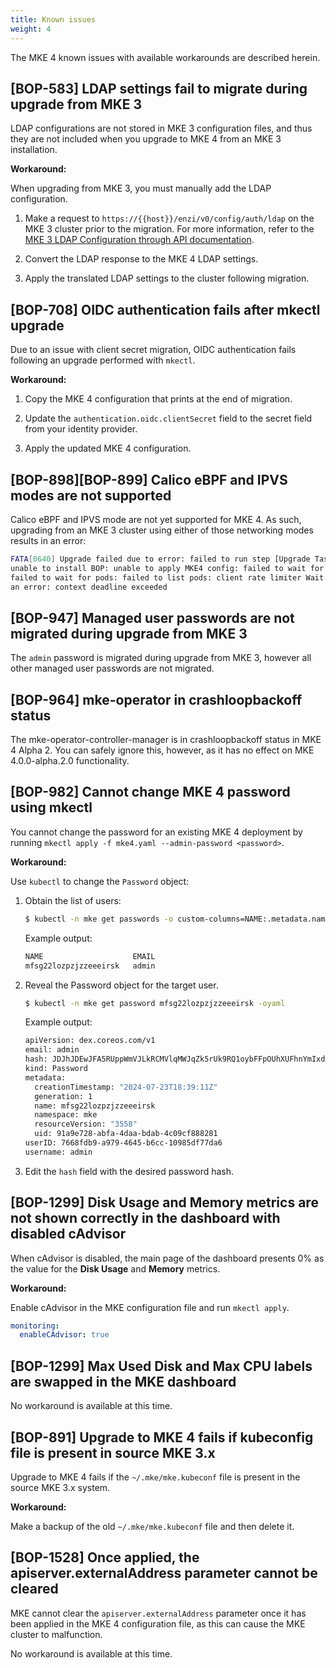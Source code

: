 ```yaml
---
title: Known issues
weight: 4
---
```


The MKE 4 known issues with available workarounds are described herein.

## [BOP-583] LDAP settings fail to migrate during upgrade from MKE 3

LDAP configurations are not stored in MKE 3 configuration files, and thus they
are not included when you upgrade to MKE 4 from an MKE 3 installation.

**Workaround:**

When upgrading from MKE 3, you must manually add the LDAP configuration.

1. Make a request to ``https://{{host}}/enzi/v0/config/auth/ldap`` on the MKE 3
cluster prior to the migration. For more information, refer to the [MKE 3
LDAP Configuration through API documentation](https://docs.mirantis.com/mke/3.7/ops/administer-cluster/integrate-with-LDAP-directory/configure-ldap-integration.html#ldap-configuration-through-api).

2. Convert the LDAP response to the MKE 4 LDAP settings.
3. Apply the translated LDAP settings to the cluster following migration.

## [BOP-708] OIDC authentication fails after mkectl upgrade

Due to an issue with client secret migration, OIDC authentication fails
following an upgrade performed with `mkectl`.

**Workaround:**

1. Copy the MKE 4 configuration that prints at the end of migration.

2. Update the `authentication.oidc.clientSecret` field to the secret field
   from your identity provider.

3. Apply the updated MKE 4 configuration.

## [BOP-898][BOP-899] Calico eBPF and IPVS modes are not supported

Calico eBPF and IPVS mode are not yet supported for MKE 4. As such, upgrading
from an MKE 3 cluster using either of those networking modes results in an
error:

```sh
FATA[0640] Upgrade failed due to error: failed to run step [Upgrade Tasks]:
unable to install BOP: unable to apply MKE4 config: failed to wait for pods:
failed to wait for pods: failed to list pods: client rate limiter Wait returned
an error: context deadline exceeded
```

## [BOP-947] Managed user passwords are not migrated during upgrade from MKE 3

The `admin` password is migrated during upgrade from MKE 3, however all other
managed user passwords are not migrated.

## [BOP-964] mke-operator in crashloopbackoff status

The mke-operator-controller-manager is in crashloopbackoff status in MKE 4
Alpha 2. You can safely ignore this, however, as it has no effect on MKE
4.0.0-alpha.2.0 functionality.

## [BOP-982] Cannot change MKE 4 password using mkectl

You cannot change the password for an existing MKE 4 deployment by running
``mkectl apply -f mke4.yaml --admin-password <password>``.

**Workaround:**

Use ``kubectl`` to change the ``Password`` object:

1. Obtain the list of users:

   ```sh
   $ kubectl -n mke get passwords -o custom-columns=NAME:.metadata.name,EMAIL:.email
   ```

   Example output:

   ```sh
   NAME                    EMAIL
   mfsg22lozpzjzzeeeirsk   admin
2. Reveal the Password object for the target user.

   ```sh
   $ kubectl -n mke get password mfsg22lozpzjzzeeeirsk -oyaml
   ```

   Example output:

   ```sh
   apiVersion: dex.coreos.com/v1
   email: admin
   hash: JDJhJDEwJFA5RUppWmVJLkRCMVlqMWJqZk5rUk9RQ1oybFFpOUhXUFhnYmIxdUFPSkpHeGFDWUl1OTcy
   kind: Password
   metadata:
     creationTimestamp: "2024-07-23T18:39:11Z"
     generation: 1
     name: mfsg22lozpzjzzeeeirsk
     namespace: mke
     resourceVersion: "3558"
     uid: 91a9e728-abfa-4daa-bdab-4c09cf888281
   userID: 7668fdb9-a979-4645-b6cc-10985df77da6
   username: admin
3. Edit the ``hash`` field with the desired password hash.

## [BOP-1299] Disk Usage and Memory metrics are not shown correctly in the dashboard with disabled cAdvisor

When cAdvisor is disabled, the main page of the dashboard presents 0% as the value for the **Disk Usage** and **Memory** metrics.

**Workaround:**

Enable cAdvisor in the MKE configuration file and run `mkectl apply`.

```yaml
monitoring:
  enableCAdvisor: true
```

## [BOP-1299] Max Used Disk and Max CPU labels are swapped in the MKE dashboard

No workaround is available at this time.

## [BOP-891] Upgrade to MKE 4 fails if kubeconfig file is present in source MKE 3.x

Upgrade to MKE 4 fails if the `~/.mke/mke.kubeconf` file is present in the
source MKE 3.x system.

**Workaround:**

Make a backup of the old `~/.mke/mke.kubeconf` file and then delete it.

## [BOP-1528] Once applied, the apiserver.externalAddress parameter cannot be cleared

MKE cannot clear the `apiserver.externalAddress` parameter once it has been
applied in the MKE 4 configuration file, as this can cause the MKE cluster to
malfunction.

No workaround is available at this time.
